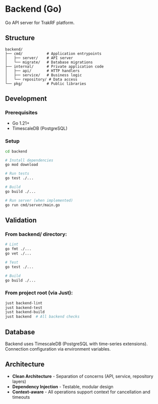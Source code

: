 # Backend (Go)

Go API server for TrakRF platform.

## Structure

```
backend/
├── cmd/           # Application entrypoints
│   ├── server/    # API server
│   └── migrate/   # Database migrations
├── internal/      # Private application code
│   ├── api/       # HTTP handlers
│   ├── service/   # Business logic
│   └── repository/ # Data access
└── pkg/           # Public libraries
```

## Development

### Prerequisites
- Go 1.21+
- TimescaleDB (PostgreSQL)

### Setup
```bash
cd backend

# Install dependencies
go mod download

# Run tests
go test ./...

# Build
go build ./...

# Run server (when implemented)
go run cmd/server/main.go
```

## Validation

### From backend/ directory:
```bash
# Lint
go fmt ./...
go vet ./...

# Test
go test ./...

# Build
go build ./...
```

### From project root (via Just):
```bash
just backend-lint
just backend-test
just backend-build
just backend  # All backend checks
```

## Database

Backend uses TimescaleDB (PostgreSQL with time-series extensions). Connection configuration via environment variables.

## Architecture

- **Clean Architecture** - Separation of concerns (API, service, repository layers)
- **Dependency Injection** - Testable, modular design
- **Context-aware** - All operations support context for cancellation and timeouts

